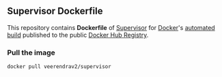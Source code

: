 ## Supervisor Dockerfile


This repository contains **Dockerfile** of [Supervisor](http://supervisord.org/) for [Docker](https://www.docker.com/)'s [automated build](https://hub.docker.com/r/veerendrav2/supervisor/) published to the public [Docker Hub Registry](https://hub.docker.com/).


### Pull the image
`docker pull veerendrav2/supervisor`
